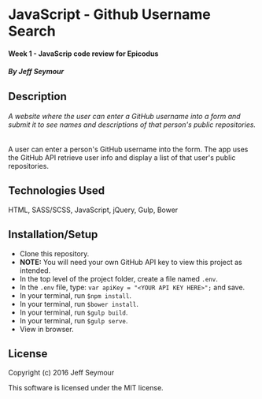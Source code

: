 # JavaScript - Github Username Search
#### Week 1 - JavaScrip code review for Epicodus  
##### By Jeff Seymour

## Description
###### A website where the user can enter a GitHub username into a form and submit it to see names and descriptions of that person's public repositories.   
A user can enter a person's GitHub username into the form. The app uses the GitHub API retrieve user info and display a list of that user's public repositories.


## Technologies Used
HTML, SASS/SCSS, JavaScript, jQuery, Gulp, Bower

## Installation/Setup  
* Clone this repository.
* **NOTE:** You will need your own GitHub API key to view this project as intended.
* In the top level of the project folder, create a file named `.env`.  
* In the `.env` file, type: `var apiKey = "<YOUR API KEY HERE>";` and save.
* In your terminal, run `$npm install`.
* In your terminal, run `$bower install`.
* In your terminal, run `$gulp build`.
* In your terminal, run `$gulp serve`.
* View in browser.

## License
Copyright (c) 2016 Jeff Seymour

This software is licensed under the MIT license.
